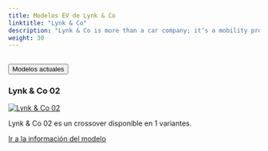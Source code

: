 ```yaml
---
title: Modelos EV de Lynk & Co
linktitle: "Lynk & Co"
description: "Lynk & Co is more than a car company; it’s a mobility provider committed to flexibility as its core principle. With a diverse range of car ownership options – from subscription to lease to purchase – Lynk & Co is at the forefront of the car-sharing movement. The brand combines vibrant, innovative design with pioneering connectivity solutions, offering consumers a forward-thinking driving experience."
weight: 30
---
```

<!-- markdownlint-disable MD033 -->
<!-- markdownlint-disable MD010 -->


<div class="accordion" id="accordionPanelsStayOpenExample">
    <div class="accordion-item">
        <h2 class="accordion-header">
            <button class="accordion-button" type="button" data-bs-toggle="collapse" data-bs-target="#panelsStayOpen-collapseOne" aria-expanded="true" aria-controls="panelsStayOpen-collapseOne">
                        Modelos actuales
            </button>
        </h2>
        <div id="panelsStayOpen-collapseOne" class="accordion-collapse collapse show">
            <div class="accordion-body">
    <div class="container p-3 mb-4 bg-body-tertiary rounded border">
        <h3>Lynk & Co 02</h3>
        <div class="row">
            <div class="col col-12 col-md-6">
                <a href="02">
                    <img src="https://media.evkx.net/multimedia/models/lynk_and_co/02/02/main_1_st.jpg" class="img-fluid" alt="Lynk & Co 02" >
                </a>
            </div>
            <div class="col col-12 col-md-6"><p>
Lynk & Co 02 es un crossover disponible en 1 variantes.
</p>
	<a href="02/" class="btn btn-outline-primary" role="button">Ir a la información del modelo</a>
		</div>
	</div>
</div>
        </div>
    </div>
</div></div>
